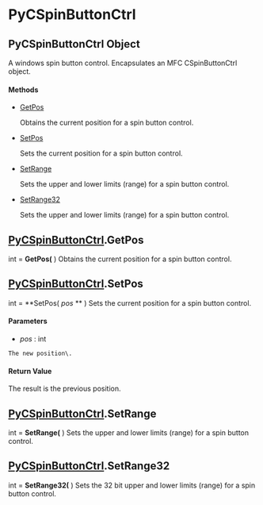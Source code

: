 # PyCSpinButtonCtrl

## PyCSpinButtonCtrl Object

A windows spin button control\.  Encapsulates an MFC CSpinButtonCtrl object\.

#### Methods


  - [GetPos](PyCSpinButtonCtrl.md#pycspinbuttonctrlgetpos)

    Obtains the current position for a spin button control\.&nbsp;

  - [SetPos](PyCSpinButtonCtrl.md#pycspinbuttonctrlsetpos)

    Sets the current position for a spin button control\.&nbsp;

  - [SetRange](PyCSpinButtonCtrl.md#pycspinbuttonctrlsetrange)

    Sets the upper and lower limits \(range\) for a spin button control\.&nbsp;

  - [SetRange32](PyCSpinButtonCtrl.md#pycspinbuttonctrlsetrange32)

    Sets the upper and lower limits \(range\) for a spin button control\.&nbsp;

## [PyCSpinButtonCtrl](#pycspinbuttonctrl)\.GetPos

int \= **GetPos\(** \)
Obtains the current position for a spin button control\.

## [PyCSpinButtonCtrl](#pycspinbuttonctrl)\.SetPos

int \= **SetPos\( *pos* ** \)
Sets the current position for a spin button control\.

#### Parameters


  -  *pos* : int

    The new position\.

#### Return Value
The result is the previous position\.

## [PyCSpinButtonCtrl](#pycspinbuttonctrl)\.SetRange

int \= **SetRange\(** \)
Sets the upper and lower limits \(range\) for a spin button control\.

## [PyCSpinButtonCtrl](#pycspinbuttonctrl)\.SetRange32

int \= **SetRange32\(** \)
Sets the 32 bit upper and lower limits \(range\) for a spin button control\.